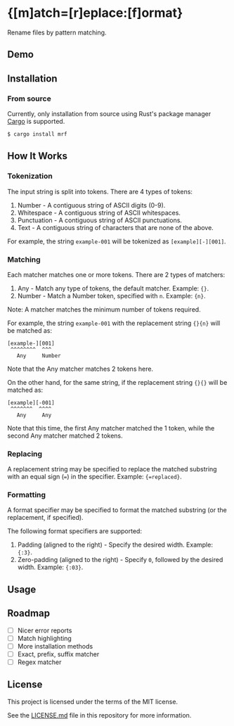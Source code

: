 # {[m]atch=[r]eplace:[f]ormat}

Rename files by pattern matching.

## Demo

## Installation

### From source

Currently, only installation from source using Rust's package manager [Cargo](https://github.com/rust-lang/cargo) is supported.

```sh
$ cargo install mrf
```

## How It Works

### Tokenization

The input string is split into tokens. There are 4 types of tokens:
1. Number - A contiguous string of ASCII digits (0-9).
2. Whitespace - A contiguous string of ASCII whitespaces.
3. Punctuation - A contiguous string of ASCII punctuations.
4. Text - A contiguous string of characters that are none of the above.

For example, the string `example-001` will be tokenized as `[example][-][001]`.

### Matching

Each matcher matches one or more tokens. There are 2 types of matchers:
1. Any - Match any type of tokens, the default matcher. Example: `{}`.
2. Number - Match a Number token, specified with `n`. Example: `{n}`.

Note: A matcher matches the minimum number of tokens required.

For example, the string `example-001` with the replacement string `{}{n}` will
be matched as:
```
[example-][001]
 ^^^^^^^^  ^^^
   Any     Number
```

Note that the Any matcher matches 2 tokens here.

On the other hand, for the same string, if the replacement string `{}{}` will be
matched as:
```
[example][-001]
 ^^^^^^^  ^^^^
   Any     Any
```

Note that this time, the first Any matcher matched the 1 token, while the second
Any matcher matched 2 tokens.

### Replacing

A replacement string may be specified to replace the matched substring with an
equal sign (`=`) in the specifier. Example: `{=replaced}`.

### Formatting

A format specifier may be specified to format the matched substring (or the
replacement, if specified).

The following format specifiers are supported:
1. Padding (aligned to the right) - Specify the desired width. Example: `{:3}`.
2. Zero-padding (aligned to the right) - Specify `0`, followed by the desired
width. Example: `{:03}`.

## Usage

## Roadmap

- [ ] Nicer error reports
- [ ] Match highlighting
- [ ] More installation methods
- [ ] Exact, prefix, suffix matcher
- [ ] Regex matcher

## License

This project is licensed under the terms of the MIT license.

See the [LICENSE.md](LICENSE.md) file in this repository for more information.
